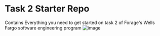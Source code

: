 # Task 2 Starter Repo
Contains Everything you need to get started on task 2 of Forage's Wells Fargo software engineering program
![image](https://github.com/prajwal-bandekar/wells_fargo/assets/140521722/b6c1ed76-21a4-47da-b1e7-bbe0f6c5c772)

